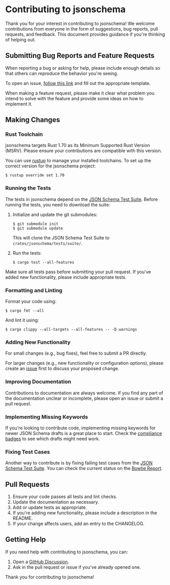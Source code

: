 # Contributing to jsonschema

Thank you for your interest in contributing to jsonschema! We welcome contributions from everyone in the form of suggestions, bug reports, pull requests, and feedback. This document provides guidance if you're thinking of helping out.

## Submitting Bug Reports and Feature Requests

When reporting a bug or asking for help, please include enough details so that others can reproduce the behavior you're seeing.

To open an issue, [follow this link](https://github.com/Stranger6667/jsonschema-rs/issues/new) and fill out the appropriate template.

When making a feature request, please make it clear what problem you intend to solve with the feature and provide some ideas on how to implement it.

## Making Changes

### Rust Toolchain

jsonschema targets Rust 1.70 as its Minimum Supported Rust Version (MSRV). Please ensure your contributions are compatible with this version.

You can use [rustup](https://rustup.rs/) to manage your installed toolchains. To set up the correct version for the jsonschema project:

```console
$ rustup override set 1.70
```

### Running the Tests

The tests in jsonschema depend on the [JSON Schema Test Suite](https://github.com/json-schema-org/JSON-Schema-Test-Suite). Before running the tests, you need to download the suite:

1. Initialize and update the git submodules:

   ```console
   $ git submodule init
   $ git submodule update
   ```

   This will clone the JSON Schema Test Suite to `crates/jsonschema/tests/suite/`.

2. Run the tests:

   ```console
   $ cargo test --all-features
   ```

Make sure all tests pass before submitting your pull request. If you've added new functionality, please include appropriate tests.

### Formatting and Linting

Format your code using:

```console
$ cargo fmt --all
```

And lint it using:

```console
$ cargo clippy --all-targets --all-features -- -D warnings
```

### Adding New Functionality

For small changes (e.g., bug fixes), feel free to submit a PR directly.

For larger changes (e.g., new functionality or configuration options), please create an [issue](https://github.com/Stranger6667/jsonschema-rs/issues) first to discuss your proposed change.

### Improving Documentation

Contributions to documentation are always welcome. If you find any part of the documentation unclear or incomplete, please open an issue or submit a pull request.

### Implementing Missing Keywords

If you're looking to contribute code, implementing missing keywords for newer JSON Schema drafts is a great place to start. Check the [compliance badges](https://github.com/Stranger6667/jsonschema-rs#supported-drafts) to see which drafts might need work.

### Fixing Test Cases

Another way to contribute is by fixing failing test cases from the [JSON Schema Test Suite](https://github.com/json-schema-org/JSON-Schema-Test-Suite). You can check the current status on the [Bowtie Report](https://bowtie.report/#/implementations/rust-jsonschema).

## Pull Requests

1. Ensure your code passes all tests and lint checks.
2. Update the documentation as necessary.
3. Add or update tests as appropriate.
4. If you're adding new functionality, please include a description in the README.
5. If your change affects users, add an entry to the CHANGELOG.

## Getting Help

If you need help with contributing to jsonschema, you can:

1. Open a [GitHub Discussion](https://github.com/Stranger6667/jsonschema-rs/discussions).
2. Ask in the pull request or issue if you've already opened one.

Thank you for contributing to jsonschema!
